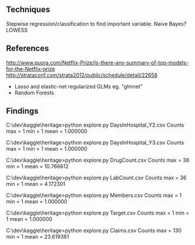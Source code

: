 Techniques
-----------
Stepwise regression/classification to find important variable. Naive Bayes?
LOWESS

References
----------
http://www.quora.com/Netflix-Prize/Is-there-any-summary-of-top-models-for-the-Netflix-prize
http://strataconf.com/strata2012/public/schedule/detail/22658
* Lasso and elastic-net regularized GLMs eg. "glmnet"
* Random Forests

Findings
-------

C:\dev\kaggle\heritage>python explore.py DaysInHospital_Y2.csv
Counts
max = 1
min = 1
mean = 1.000000

C:\dev\kaggle\heritage>python explore.py DaysInHospital_Y3.csv
Counts
max = 1
min = 1
mean = 1.000000

C:\dev\kaggle\heritage>python explore.py DrugCount.csv
Counts
max = 36
min = 1
mean = 10.766612

C:\dev\kaggle\heritage>python explore.py LabCount.csv
Counts
max = 36
min = 1
mean = 4.172301

C:\dev\kaggle\heritage>python explore.py Members.csv
Counts
max = 1
min = 1
mean = 1.000000

C:\dev\kaggle\heritage>python explore.py Target.csv
Counts
max = 1
min = 1
mean = 1.000000

C:\dev\kaggle\heritage>python explore.py Claims.csv
Counts
max = 130
min = 1
mean = 23.619381

